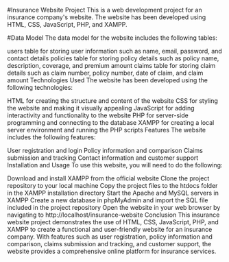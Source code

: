 #Insurance Website Project
This is a web development project for an insurance company's website. The website has been developed using HTML, CSS, JavaScript, PHP, and XAMPP.

#Data Model
The data model for the website includes the following tables:

users table for storing user information such as name, email, password, and contact details
policies table for storing policy details such as policy name, description, coverage, and premium amount
claims table for storing claim details such as claim number, policy number, date of claim, and claim amount
Technologies Used
The website has been developed using the following technologies:

HTML for creating the structure and content of the website
CSS for styling the website and making it visually appealing
JavaScript for adding interactivity and functionality to the website
PHP for server-side programming and connecting to the database
XAMPP for creating a local server environment and running the PHP scripts
Features
The website includes the following features:

User registration and login
Policy information and comparison
Claims submission and tracking
Contact information and customer support
Installation and Usage
To use this website, you will need to do the following:

Download and install XAMPP from the official website
Clone the project repository to your local machine
Copy the project files to the htdocs folder in the XAMPP installation directory
Start the Apache and MySQL servers in XAMPP
Create a new database in phpMyAdmin and import the SQL file included in the project repository
Open the website in your web browser by navigating to http://localhost/insurance-website
Conclusion
This insurance website project demonstrates the use of HTML, CSS, JavaScript, PHP, and XAMPP to create a functional and user-friendly website for an insurance company. With features such as user registration, policy information and comparison, claims submission and tracking, and customer support, the website provides a comprehensive online platform for insurance services.
